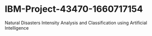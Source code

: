 # IBM-Project-43470-1660717154
Natural Disasters Intensity Analysis and Classification using Artificial Intelligence
